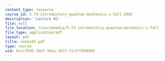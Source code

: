 ```yaml
---
content_type: resource
course_id: 5-73-introductory-quantum-mechanics-i-fall-2002
description: 'Lecture #2'
file: null
file_location: /coursemedia/5-73-introductory-quantum-mechanics-i-fall-2002/0cccf5d51bef3b1a1b7371c57f890965_notes02.pdf
file_type: application/pdf
layout: pdf
title: notes02.pdf
type: course
uid: 0cccf5d5-1bef-3b1a-1b73-71c57f890965
---
```

